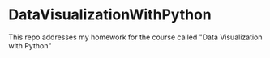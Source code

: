 # DataVisualizationWithPython
This repo addresses my homework for the course called "Data Visualization with Python"
